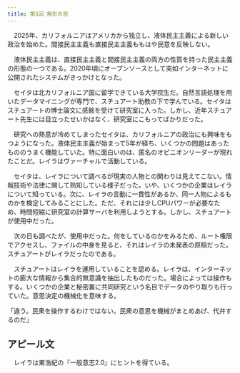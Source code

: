 ```yaml
---
title: 第5回 無形の民
---
```


　2025年、カリフォルニアはアメリカから独立し、液体民主主義による新しい政治を始めた。間接民主主義も直接民主主義ももはや民意を反映しない。

　液体民主主義は、直接民主主義と間接民主主義の両方の性質を持った民主主義の形態の一つである。2020年頃にオープンソースとして突如インターネットに公開されたシステムがきっかけとなった。

　セイタは北カリフォルニア国に留学できている大学院生だ。自然言語処理を用いたデータマイニングが専門で、スチュアート助教の下で学んでいる。セイタはスチュアートの博士論文に感銘を受けて研究室に入った。しかし、近年スチュアート先生には目立ったせいかはなく、研究室にこもってばかりだった。

　研究への熱意が冷めてしまったセイタは、カリフォルニアの政治にも興味をもつようになった。液体民主主義が始まって5年が経ち、いくつかの問題はあったもののうまく機能していた。特に面白いのは、匿名のオピニオンリーダーが現れたことだ。レイラはヴァーチャルで活動している。

　セイタは、レイラについて調べるが現実の人物との関わりは見えてこない。情報技術や法律に関して熟知している様子だった。いや、いくつかの企業はレイラについて知っている。次に、レイラの言動に一貫性があるか、同一人物によるものかを検定してみることにした。ただ、それには少しCPUパワーが必要なため、時間短縮に研究室の計算サーバを利用しようとする。しかし、スチュアートが使用中だった。

　次の日も調べたが、使用中だった。何をしているのかをみるため、ルート権限でアクセスし、ファイルの中身を見ると、それはレイラの未発表の原稿だった。スチュアートがレイラだったのである。

　スチュアートはレイラを運用していることを認める。レイラは、インターネットの膨大な情報から集合的無意識を抽出したものだった。場合によっては操作もする。いくつかの企業と秘密裏に共同研究という名目でデータのやり取りも行っていた。意思決定の機械化を意味する。

「違う。民衆を操作するわけではない。民衆の意思を機械がまとめあげ、代弁するのだ」

## アピール文

　レイラは東浩紀の『一般意志2.0』にヒントを得ている。

